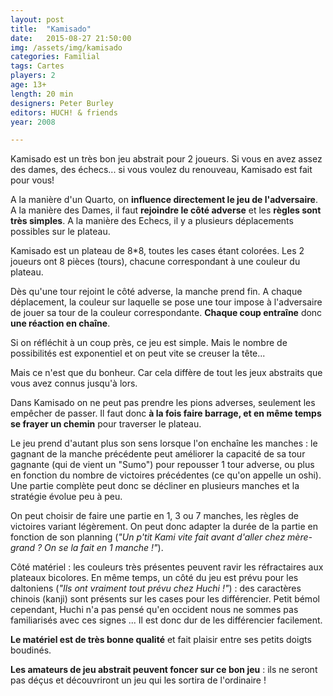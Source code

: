 ```yaml
---
layout: post
title:  "Kamisado"
date:   2015-08-27 21:50:00
img: /assets/img/kamisado
categories: Familial
tags: Cartes
players: 2
age: 13+
length: 20 min
designers: Peter Burley
editors: HUCH! & friends
year: 2008

---
```

Kamisado est un très bon jeu abstrait pour 2 joueurs. Si vous en avez assez des dames, des échecs... si vous voulez du renouveau, Kamisado est fait pour vous!

A la manière d'un Quarto, on **influence directement le jeu de l'adversaire**. A la manière des Dames, il faut **rejoindre le côté adverse** et les **règles sont très simples**. A la manière des Echecs, il y a plusieurs déplacements possibles sur le plateau.

Kamisado est un plateau de 8*8, toutes les cases étant colorées. Les 2 joueurs ont 8 pièces (tours), chacune correspondant à une couleur du plateau.

Dès qu'une tour rejoint le côté adverse, la manche prend fin. A chaque déplacement, la couleur sur laquelle se pose une tour impose à l'adversaire de jouer sa tour de la couleur correspondante. **Chaque coup entraîne** donc **une réaction en chaîne**.

Si on réfléchit à un coup près, ce jeu est simple. Mais le nombre de possibilités est exponentiel et on peut vite se creuser la tête...

Mais ce n'est que du bonheur. Car cela diffère de tout les jeux abstraits que vous avez connus jusqu'à lors.

Dans Kamisado on ne peut pas prendre les pions adverses, seulement les empêcher de passer. Il faut donc **à la fois faire barrage, et en même temps se frayer un chemin** pour traverser le plateau.

Le jeu prend d'autant plus son sens lorsque l'on enchaîne les manches : le gagnant de la manche précédente peut améliorer la capacité de sa tour gagnante (qui de vient un "Sumo") pour repousser 1 tour adverse, ou plus en fonction du nombre de victoires précédentes (ce qu'on appelle un oshi). Une partie complète peut donc se décliner en plusieurs manches et la stratégie évolue peu à peu.

On peut choisir de faire une partie en 1, 3 ou 7 manches, les règles de victoires variant légèrement. On peut donc adapter la durée de la partie en fonction de son planning (*"Un p'tit Kami vite fait avant d'aller chez mère-grand ? On se la fait en 1 manche !"*).  

Côté matériel : les couleurs très présentes peuvent ravir les réfractaires aux plateaux bicolores. En même temps, un côté du jeu est prévu pour les daltoniens (*"Ils ont vraiment tout prévu chez Huchi !"*) : des caractères chinois (kanji) sont présents sur les cases pour les différencier. Petit bémol cependant, Huchi n'a pas pensé qu'en occident nous ne sommes pas familiarisés avec ces signes ... Il est donc dur de les différencier facilement.

**Le matériel est de très bonne qualité** et fait plaisir entre ses petits doigts boudinés.

**Les amateurs de jeu abstrait peuvent foncer sur ce bon jeu** : ils ne seront pas déçus et découvriront un jeu qui les sortira de l'ordinaire !
